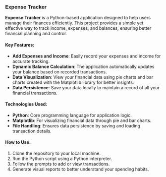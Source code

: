 ### Expense Tracker

**Expense Tracker** is a Python-based application designed to help users manage their finances efficiently. This project provides a simple yet effective way to track income, expenses, and balances, ensuring better financial planning and control.

#### Key Features:
- **Add Expenses and Income**: Easily record your expenses and income for accurate tracking.
- **Dynamic Balance Calculation**: The application automatically updates your balance based on recorded transactions.
- **Data Visualization**: View your financial data using pie charts and bar charts created with the Matplotlib library for better insights.
- **Data Persistence**: Save your data locally to maintain a record of all your financial transactions.

#### Technologies Used:
- **Python**: Core programming language for application logic.
- **Matplotlib**: For visualizing financial data through pie and bar charts.
- **File Handling**: Ensures data persistence by saving and loading transaction details.

#### How to Use:
1. Clone the repository to your local machine.
2. Run the Python script using a Python interpreter.
3. Follow the prompts to add or view transactions.
4. Generate visual reports to better understand your spending habits.
